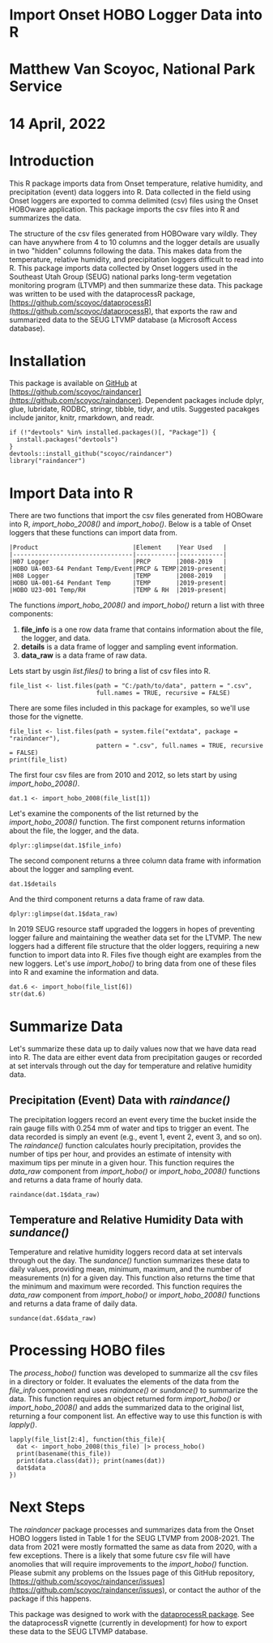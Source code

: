 # Import Onset HOBO Logger Data into R  
# Matthew Van Scoyoc, National Park Service  
# 14 April, 2022

# Introduction
This R package imports data from Onset temperature, relative humidity, and precipitation (event) data loggers into R. 
Data collected in the field using Onset loggers are exported to comma delimited (csv) files using the Onset HOBOware application.
This package imports the csv files into R and summarizes the data.

The structure of the csv files generated from HOBOware vary wildly. 
They can have anywhere from 4 to 10 columns and the logger details are usually in two "hidden" columns following the data. 
This makes data from the temperature, relative humidity, and precipitation loggers difficult to read into R. 
This package imports data collected by Onset loggers used in the Southeast Utah Group (SEUG) national parks long-term vegetation monitoring program (LTVMP) and then summarize these data.
This package was written to be used with the dataprocessR package, [https://github.com/scoyoc/dataprocessR](https://github.com/scoyoc/dataprocessR), that exports the raw and summarized data to the SEUG LTVMP database (a Microsoft Access database).

# Installation
This package is available on [GitHub](https://github.com/) at [https://github.com/scoyoc/raindancer](https://github.com/scoyoc/raindancer). 
Dependent packages include dplyr, glue, lubridate, RODBC, stringr, tibble, tidyr, and utils. 
Suggested pacakges include janitor, knitr, rmarkdown, and readr. 
```{r Setup, eval=FALSE, echo = TRUE}
if (!"devtools" %in% installed.packages()[, "Package"]) {
  install.packages("devtools")
}
devtools::install_github("scoyoc/raindancer")
library("raindancer")
```

# Import Data into R
There are two functions that import the csv files generated from HOBOware into R, *import_hobo_2008()* and *import_hobo()*. Below is a table of Onset loggers that these functions can import data from.
```{r logger_table, eval=TRUE, echo=FALSE}
|Product                          |Element    |Year Used   |
|---------------------------------|-----------|------------|
|H07 Logger                       |PRCP       |2008-2019   |
|HOBO UA-003-64 Pendant Temp/Event|PRCP & TEMP|2019-present|
|H08 Logger                       |TEMP       |2008-2019   |
|HOBO UA-001-64 Pendant Temp      |TEMP       |2019-present|
|HOBO U23-001 Temp/RH             |TEMP & RH  |2019-present|

```

The functions *import_hobo_2008()* and *import_hobo()* return a list with three components:  
1. **file_info** is a one row data frame that contains information about the file, the logger, and data.  
2. **details** is a data frame of logger and sampling event information.  
3. **data_raw** is a data frame of raw data.

Lets start by usgin *list.files()* to bring a list of csv files into R. 
```{r import_example, eval=FALSE, echo=TRUE}
file_list <- list.files(path = "C:/path/to/data", pattern = ".csv", 
                        full.names = TRUE, recursive = FALSE)
```

There are some files included in this package for examples, so we'll use those for the vignette. 
```{r import, eval=TRUE, echo=TRUE, results='markup'}
file_list <- list.files(path = system.file("extdata", package = "raindancer"),
                        pattern = ".csv", full.names = TRUE, recursive = FALSE)
print(file_list)
```

The first four csv files are from 2010 and 2012, so lets start by using *import_hobo_2008()*.
```{r import_hobo_2008.R, eval=TRUE, echo=TRUE, results='markup'}
dat.1 <- import_hobo_2008(file_list[1])
```

Let's examine the components of the list returned by the *import_hobo_2008()* function.
The first component returns information about the file, the logger, and the data.
```{r file_info, eval=TRUE, echo=TRUE, results='markup'}
dplyr::glimpse(dat.1$file_info)
```

The second component returns a three column data frame with information about the logger and sampling event.
```{r details, eval=TRUE, echo=TRUE, results='markup'}
dat.1$details
```

And the third component returns a data frame of raw data.
```{r data_raw, eval=TRUE, echo=TRUE, results='markup'}
dplyr::glimpse(dat.1$data_raw)
```

In 2019 SEUG resource staff upgraded the loggers in hopes of preventing logger failure and maintaining the weather data set for the LTVMP.
The new loggers had a different file structure that the older loggers, requiring a new function to import data into R. 
Files five though eight are examples from the new loggers. 
Let's use *import_hobo()* to bring data from one of these files into R and examine the information and data.
```{r import_hobo.R, eval=TRUE, echo=TRUE, results='markup'}
dat.6 <- import_hobo(file_list[6])
str(dat.6)
```

# Summarize Data
Let's summarize these data up to daily values now that we have data read into R. The data are either event data from precipitation gauges or recorded at set intervals through out the day for temperature and relative humidity data.

## Precipitation (Event) Data with *raindance()*
The precipitation loggers record an event every time the bucket inside the rain gauge fills with 0.254 mm of water and tips to trigger an event. 
The data recorded is simply an event (e.g., event 1, event 2, event 3, and so on). 
The *raindance()* function calculates hourly precipitation, provides the number of tips per hour, and provides an estimate of intensity with maximum tips per minute in a given hour.
This function requires the *data_raw* component from *import_hobo()* or *import_hobo_2008()* functions and returns a data frame of hourly data.
```{r raindance, eval=TRUE, echo=TRUE, results='markup'}
raindance(dat.1$data_raw)
```

## Temperature and Relative Humidity Data with *sundance()*
Temperature and relative humidity loggers record data at set intervals through out the day.
The *sundance()* function summarizes these data to daily values, providing mean, minimum, maximum, and the number of measurements (n) for a given day. 
This function also returns the time that the minimum and maximum were recorded.
This function requires the *data_raw* component from *import_hobo()* or *import_hobo_2008()* functions and returns a data frame of daily data.
```{r sundance, eval=TRUE, echo=TRUE, results='markup'}
sundance(dat.6$data_raw)
```

# Processing HOBO files
The *process_hobo()* function was developed to summarize all the csv files in a directory or folder.
It evaluates the elements of the data from the *file_info* component and uses *raindance()* or *sundance()* to summarize the data.
This function requires an object returned form *import_hobo()* or *import_hobo_2008()* and adds the summarized data to the original list, returning a four component list.
An effective way to use this function is with *lapply()*.
```{r process_hobo, eval=TRUE, echo=TRUE, results='markup'}
lapply(file_list[2:4], function(this_file){
  dat <- import_hobo_2008(this_file) |> process_hobo()
  print(basename(this_file))
  print(data.class(dat)); print(names(dat))
  dat$data
})
```
# Next Steps
The *raindancer* package processes and summarizes data from the Onset HOBO loggers listed in Table 1 for the SEUG LTVMP from 2008-2021. 
The data from 2021 were mostly formatted the same as data from 2020, with a few exceptions. 
There is a likely that some future csv file will have anomolies that will require improvements to the *import_hobo()* function.
Please submit any problems on the Issues page of this GitHub repository, [https://github.com/scoyoc/raindancer/issues](https://github.com/scoyoc/raindancer/issues), or contact the author of the package if this happens.

This package was designed to work with the [dataprocessR package](https://github.com/scoyoc/dataprocessR). 
See the dataprocessR vignette (currently in development) for how to export these data to the SEUG LTVMP database.
